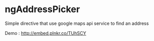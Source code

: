 ngAddressPicker
===============

Simple directive that use google maps api service to find an address

Demo : http://embed.plnkr.co/TUhSCY

